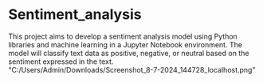 # Sentiment_analysis
This project aims to develop a sentiment analysis model using Python libraries and machine learning in a Jupyter Notebook environment. The model will classify text data as positive, negative, or neutral based on the sentiment expressed in the text. 
"C:/Users/Admin/Downloads/Screenshot_8-7-2024_144728_localhost.png"

